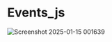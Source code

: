 # Events_js

![Screenshot 2025-01-15 001639](https://github.com/user-attachments/assets/4fcdb3cc-ebe1-4b2f-a76f-1f7c32fad1f1)
